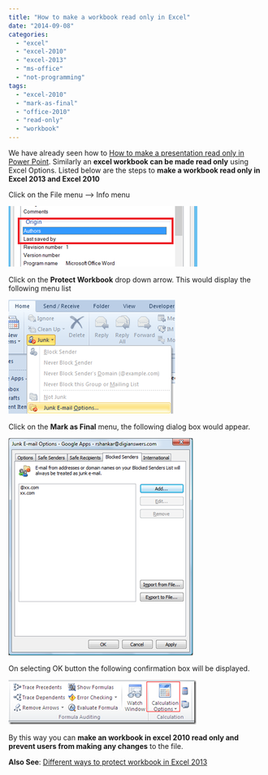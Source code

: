 ```yaml
---
title: "How to make a workbook read only in Excel"
date: "2014-09-08"
categories: 
  - "excel"
  - "excel-2010"
  - "excel-2013"
  - "ms-office"
  - "not-programming"
tags: 
  - "excel-2010"
  - "mark-as-final"
  - "office-2010"
  - "read-only"
  - "workbook"
---
```


We have already seen how to [How to make a presentation read only in Power Point](http://blogmines.com/blog/2010/02/26/how-to-make-a-powerpoint-in-office-2010-read-only/). Similarly an **excel workbook can be made read only** using Excel Options. Listed below are the steps to **make a workbook read only in Excel 2013 and Excel 2010**

Click on the File menu –> Info menu

[![Protect Workbook in Excel 2013 and Excel 2010](/assets/images/2_image_thumb10.png "Protect Workbook in Excel 2013 and Excel 2010")](http://blogmines.com/blog/wp-content/uploads/2010/03/image10.png)

Click on the **Protect Workbook** drop down arrow. This would display the following menu list

[![Mark workbook as final in Excel 2013 and Excel 2010](/assets/images/1_image_thumb11.png "Mark workbook as final in Excel 2013 and Excel 2010")](http://blogmines.com/blog/wp-content/uploads/2010/03/image11.png)

Click on the **Mark as Final** menu, the following dialog box would appear.

[![image](/assets/images/1_image_thumb12.png "image")](http://blogmines.com/blog/wp-content/uploads/2010/03/image12.png)

On selecting OK button the following confirmation box will be displayed.

[![Warning message when workbook marked as final in edited](/assets/images/image_thumb13.png "Warning message when workbook marked as final in edited")](http://blogmines.com/blog/wp-content/uploads/2010/03/image13.png)

By this way you can **make an workbook in excel 2010 read only and prevent users from making any changes** to the file.

**Also See**: [Different ways to protect workbook in Excel 2013](http://blogmines.com/blog/different-ways-to-protect-workbook-using-excel-2013/)
